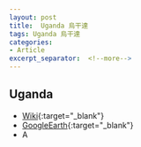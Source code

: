 ```yaml
---
layout: post
title:  Uganda 烏干達
tags: Uganda 烏干達 
categories:
- Article
excerpt_separator:  <!--more-->
---
```

## Uganda 
- [Wiki](https://zh.wikipedia.org/w/index.php?search=Uganda "Wiki"){:target="_blank"} 
- [GoogleEarth](https://earth.google.com/web/search/Uganda "GoogleEarth"){:target="_blank"} 
- A 

